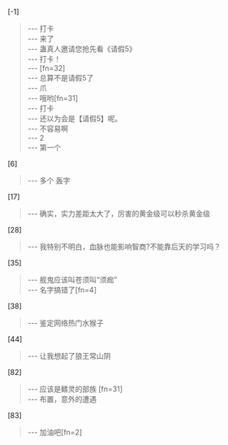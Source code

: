
[-1] 
>--- 打卡<br>
>--- 来了<br>
>--- 蛊真人邀请您抢先看《请假5》<br>
>--- 打卡！<br>
>--- [fn=32]<br>
>--- 总算不是请假5了<br>
>--- 爪<br>
>--- 哦哟[fn=31]<br>
>--- 打卡<br>
>--- 还以为会是【请假5】呢。<br>
>--- 不容易啊<br>
>--- 2<br>
>--- 第一个<br>

[6] 
>--- 多个
轰字<br>

[17] 
>--- 确实，实力差距太大了，厉害的黄金级可以秒杀黄金级<br>

[28] 
>--- 我特别不明白，血脉也能影响智商?不能靠后天的学习吗？<br>

[35] 
>--- 舰鬼应该叫苍须叫“须痂”<br>
>--- 名字搞错了[fn=4]<br>

[38] 
>--- 鉴定网络热门水猴子<br>

[44] 
>--- 让我想起了狼王常山阴<br>

[82] 
>--- 应该是鳍灵的部族 [fn=31]<br>
>--- 布置，意外的遭遇<br>

[83] 
>--- 加油吧[fn=2]<br>
